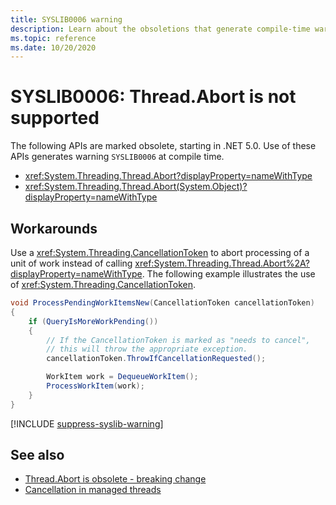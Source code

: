 ```yaml
---
title: SYSLIB0006 warning
description: Learn about the obsoletions that generate compile-time warning SYSLIB0006.
ms.topic: reference
ms.date: 10/20/2020
---
```

# SYSLIB0006: Thread.Abort is not supported

The following APIs are marked obsolete, starting in .NET 5.0. Use of these APIs generates warning `SYSLIB0006` at compile time.

- <xref:System.Threading.Thread.Abort?displayProperty=nameWithType>
- <xref:System.Threading.Thread.Abort(System.Object)?displayProperty=nameWithType>

## Workarounds

Use a <xref:System.Threading.CancellationToken> to abort processing of a unit of work instead of calling <xref:System.Threading.Thread.Abort%2A?displayProperty=nameWithType>. The following example illustrates the use of <xref:System.Threading.CancellationToken>.

```csharp
void ProcessPendingWorkItemsNew(CancellationToken cancellationToken)
{
    if (QueryIsMoreWorkPending())
    {
        // If the CancellationToken is marked as "needs to cancel",
        // this will throw the appropriate exception.
        cancellationToken.ThrowIfCancellationRequested();

        WorkItem work = DequeueWorkItem();
        ProcessWorkItem(work);
    }
}
```

[!INCLUDE [suppress-syslib-warning](../../../includes/suppress-syslib-warning.md)]

## See also

- [Thread.Abort is obsolete - breaking change](5.0.md#threadabort-is-obsolete)
- [Cancellation in managed threads](../../standard/threading/cancellation-in-managed-threads.md)

